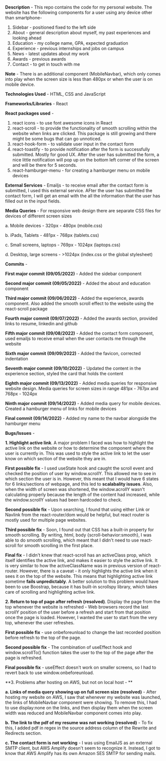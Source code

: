 **Description** - This repo contains the code for my personal website. The website has the following components for a user using any device other than smartphone- 

1. Sidebar - positioned fixed to the left side
2. About - general description about myself, my past experiences and looking ahead
3. Education - my college name, GPA, expected graduation
4. Experience - previous internships and jobs on campus
5. News - latest updates about my work
6. Awards - previous awards
7. Contact - to get in touch with me

**Note** - There is an additional component (MobileNavbar), which only comes into play when the screen size is less than 480px or when the user is on mobile device.

**Technologies Used** - HTML, CSS and JavaScript

**Frameworks/Libraries** - React

**React packages used** - 
1. react icons - to use font awesome icons in React
2. react-scroll - to provide the functionality of smooth scrolling within the website when links are clicked. This package is still growing and there might be some bugs that can go unnoticed. 
3. react-hook-form - to validate user input in the contact form
4. react-toastify - to provide notification after the form is successfully submitted. Mostly for good UX. After the user has submitted the form, a nice little notification will pop up on the bottom left corner of the screen and will be there for 5 seconds. 
5. react-hamburger-menu - for creating a hamburger menu on mobile devices

**External Services** - Emailjs - to receive email after the contact form is submitted, I used this external service. AFter the user has submitted the contact form, I will get an email with the all the information that the user has filled out in the input fields. 

**Media Queries** - For responsive web design there are separate CSS files for devices of different screen sizes

a. Mobile devices - 320px - 480px (mobile.css)

b. iPads, Tablets - 481px - 768px (tablets.css)

c. Small screens, laptops - 769px - 1024px (laptops.css)

d. Desktop, large screens - >1024px (index.css or the global stylesheet)


**Commits** - 

**First major commit (09/05/2022)** - Added the sidebar component

**Second major commit (09/05/2022)** - Added the about and education component

**Third major commit (09/06/2022)** - Added the experience, awards component. Also added the smooth scroll effect to the website using the react-scroll package

**Fourth major commit (09/07/2022)** - Added the awards section, provided links to resume, linkedin and github 

**Fifth major commit (09/08/2022)** - Added the contact form component, used emailjs to receive email when the user contacts me through the website

**Sixth major commit (09/09/2022)** -  Added the favicon, corrected indentation

**Seventh major commit (09/10/2022)** - Updated the content in the experience section, styled the card that holds the content 

**Eighth major commit (09/13/2022)** - Added media queries for responsive website design. Media queries for screen sizes in range 481px - 767px and 768px - 1024px 

**Ninth major commit (09/14/2022)** - Added media query for mobile devices. Created a hamburger menu of links for mobile devices

**Final commit (09/14/2022)** - Added my name to the navbar alongside the hamburger menu

**Bugs/Issues** -  

**1. Highlight active link**. A major problem I faced was how to highlight the active link on the website or how to determine the component where the user is currently in. This was used to style the active link to let the user know on which section of the website they are in. 

**First possible fix** - I used useState hook and caught the scroll event and checked the position of user by window.scrollY. This allowed me to see in which section the user is in. However, this meant that I would have 6 states for 6 links/sections of webpage, and this led to **scalabality issues**. Also, when the width of screen was shortened, the window.acrollY wasn't calculating properly because the length of the content had increased, while the window.scrollY values had been hardcoded to check.

**Second possible fix** - Upon searching, I found that using either Link or Navlink from the react-router/dom would be helpful, but react router is mostly used for multiple page websites. 

**Third possible fix** - Soon, I found out that CSS has a built-in property for smooth scrolling. By writing, html, body {scroll-behavior:smooth}, I was able to do smooth scrolling, which meant that I didn't need to use react-scroll for smooth scrolling in the first place. 

**Final fix** - I didn't knew that react-scroll has an activeClass prop, which itself identifies the active link, and makes it easier to style the active link. It is very similar to how the activeClassName was in previous version of react-router. However, there is a caveat - it only highlights the active link when it sees it on the top of the website. This means that highlighting active link sometime **fails unpredictably**. A better solution to this problem would have been to use Boostrap, because it has built-in scrollspy library, which takes care of scrolling and highlighting active link.

**2. Return to top of page after refresh (resolved)**. Display the page from the top whenever the website is refreshed - Web browsers record the last scrollY position of the user before a refresh and start from that position once the page is loaded. However, I wanted the user to start from the very top, whenever the user refreshes. 

**First possible fix** - use onbeforeunload to change the last recorded position before refresh to the top of the page. 

**Second possible fix** - The combination of useEffect hook and window.scrollTo() function takes the user to the top of the page after the page is refreshed. 

**Final possible fix** - useEffect doesn't work on smaller screens, so I had to revert back to use window.onbeforeunload.

**3. Problems after hosting on AWS, but not on local host - **

**a. Links of media query showing up on full screen size (resolved)** - After hosting my website on AWS, I saw that whenever my website was launched, the links of MobileNavbar component were showing. To remove this, I had to use display:none on the links, and then display them when the screen width was reduced and MobileNavbar component comes into play. 

**b. The link to the pdf of my resume was not working (resolved)** - To fix this, I added pdf in regex in the source address column of the Rewrite and Redirects section. 

**c. The contact form is not working** - I was using EmailJS as an external SMTP client, but AWS Amplify doesn't seem to recognize it. Instead, I got to know that AWS Amplify has its own Amazon SES SMTP for sending mails. 
